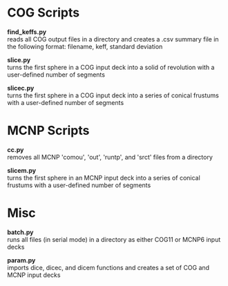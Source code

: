 COG Scripts
==========
**find_keffs.py**  
reads all COG output files in a directory and creates a .csv summary file in the following format: filename, keff, standard deviation

**slice.py**  
turns the first sphere in a COG input deck into a solid of revolution with a user-defined number of segments

**slicec.py**  
turns the first sphere in a COG input deck into a series of conical frustums with a user-defined number of segments

MCNP Scripts
==========
**cc.py**  
removes all MCNP 'comou', 'out', 'runtp', and 'srct' files from a directory

**slicem.py**  
turns the first sphere in an MCNP input deck into a series of conical frustums with a user-defined number of segments

Misc
==========
**batch.py**  
runs all files (in serial mode) in a directory as either COG11 or MCNP6 input decks

**param.py**  
imports dice, dicec, and dicem functions and creates a set of COG and MCNP input decks